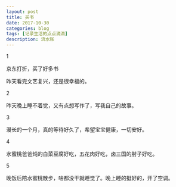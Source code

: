 ```yaml
---
layout: post
title: 买书
date: 2017-10-30
categories: blog
tags: [记录生活的点点滴滴]
description: 流水账
---
```


1

京东打折，买了好多书

昨天看完文艺复兴，还是很幸福的。

2 

昨天晚上睡不着觉，又有点想写作了，写我自己的故事。

3

漫长的一个月，真的等待好久了，希望宝宝健康，一切安好。

4

水蜜桃爸爸炖的白菜豆腐好吃，五花肉好吃，卤三国的肘子好吃。

5

晚饭后陪水蜜桃散步，啥都没干就睡觉了。晚上睡的挺好的，开了空调。